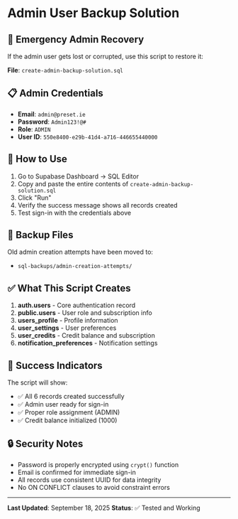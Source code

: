 # Admin User Backup Solution

## 🚨 Emergency Admin Recovery

If the admin user gets lost or corrupted, use this script to restore it:

**File**: `create-admin-backup-solution.sql`

## 📋 Admin Credentials

- **Email**: `admin@preset.ie`
- **Password**: `Admin123!@#`
- **Role**: `ADMIN`
- **User ID**: `550e8400-e29b-41d4-a716-446655440000`

## 🔧 How to Use

1. Go to Supabase Dashboard → SQL Editor
2. Copy and paste the entire contents of `create-admin-backup-solution.sql`
3. Click "Run"
4. Verify the success message shows all records created
5. Test sign-in with the credentials above

## 📁 Backup Files

Old admin creation attempts have been moved to:
- `sql-backups/admin-creation-attempts/`

## ✅ What This Script Creates

1. **auth.users** - Core authentication record
2. **public.users** - User role and subscription info
3. **users_profile** - Profile information
4. **user_settings** - User preferences
5. **user_credits** - Credit balance and subscription
6. **notification_preferences** - Notification settings

## 🎯 Success Indicators

The script will show:
- ✅ All 6 records created successfully
- ✅ Admin user ready for sign-in
- ✅ Proper role assignment (ADMIN)
- ✅ Credit balance initialized (1000)

## 🔒 Security Notes

- Password is properly encrypted using `crypt()` function
- Email is confirmed for immediate sign-in
- All records use consistent UUID for data integrity
- No ON CONFLICT clauses to avoid constraint errors

---

**Last Updated**: September 18, 2025
**Status**: ✅ Tested and Working
